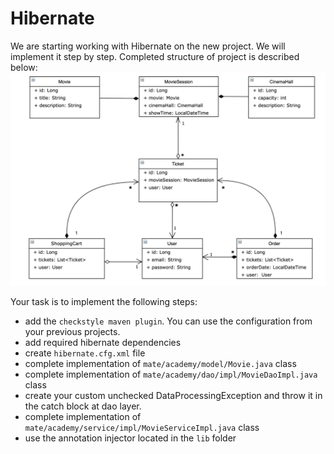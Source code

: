 # Hibernate 

We are starting working with Hibernate on the new project. We will implement it step by step. 
Completed structure of project is described below:
![pic](Hibernate_Cinema_Uml.png)

Your task is to implement the following steps:
- add the `checkstyle maven plugin`. You can use the configuration from your previous projects.
- add required hibernate dependencies
- create `hibernate.cfg.xml` file
- complete implementation of `mate/academy/model/Movie.java` class
- complete implementation of `mate/academy/dao/impl/MovieDaoImpl.java` class
- create your custom unchecked DataProcessingException and throw it in the catch block at dao layer.
- complete implementation of `mate/academy/service/impl/MovieServiceImpl.java` class
- use the annotation injector located in the `lib` folder
